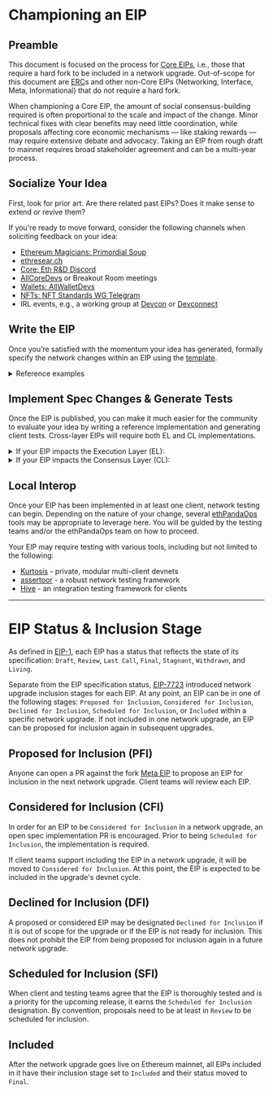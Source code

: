 # Championing an EIP

## Preamble

This document is focused on the process for [Core EIPs](https://eips.ethereum.org/core), i.e., those that require a hard fork to be included in a network upgrade. Out-of-scope for this document are [ERC](https://eips.ethereum.org/erc)s and other non-Core EIPs (Networking, Interface, Meta, Informational) that do not require a hard fork.

When championing a Core EIP, the amount of social consensus-building required is often proportional to the scale and impact of the change. Minor technical fixes with clear benefits may need little coordination, while proposals affecting core economic mechanisms — like staking rewards — may require extensive debate and advocacy. Taking an EIP from rough draft to mainnet requires broad stakeholder agreement and can be a multi-year process.

## Socialize Your Idea

First, look for prior art. Are there related past EIPs? Does it make sense to extend or revive them?

If you're ready to move forward, consider the following channels when soliciting feedback on your idea:

- [Ethereum Magicians: Primordial Soup](https://ethereum-magicians.org/c/magicians/primordial-soup/9)
- [ethresear.ch](https://ethresear.ch/)
- [Core: Eth R&D Discord](https://discord.gg/EVTQ9crVgQ)
- [AllCoreDevs](https://github.com/ethereum/pm?tab=readme-ov-file#allcoredevs-meetings-overview) or Breakout Room meetings
- [Wallets: AllWalletDevs](https://t.me/AllWalletDevs)
- [NFTs: NFT Standards WG Telegram](https://t.me/nftstandards)
- IRL events, e.g., a working group at [Devcon](https://devcon.org/) or [Devconnect](https://devconnect.org/)

## Write the EIP

Once you’re satisfied with the momentum your idea has generated, formally specify the network changes within an EIP using the [template](https://github.com/ethereum/EIPs/blob/master/eip-template.md?plain=1).

<details>   
<summary>Reference examples</summary>

Here are some strong reference examples, each with a note on what makes them well-written. Keep in mind that the EIP template has evolved over time, so while these were exemplary when published, some may not align with today's format.

- [EIP-1153](https://eips.ethereum.org/EIPS/eip-1153) - a once-stagnant EIP that was revived and shipped to mainnet
- [EIP-1884](https://eips.ethereum.org/EIPS/eip-1884) - great rationale
- [EIP-3855](https://eips.ethereum.org/EIPS/eip-3855) - simple feature
- [EIP-4399](https://eips.ethereum.org/EIPS/eip-4399) - great rationale
- [EIP-4844](https://eips.ethereum.org/EIPS/eip-4844) - huge feature, cross-layer EIP
- [EIP-6780](https://eips.ethereum.org/EIPS/eip-6780) - only deprecated feature in Ethereum's history, well spec'ed

</details>

## Implement Spec Changes & Generate Tests

Once the EIP is published, you can make it much easier for the community to evaluate your idea by writing a reference implementation and generating client tests. Cross-layer EIPs will require both EL and CL implementations.

<details>
<summary>If your EIP impacts the Execution Layer (EL):</summary>

- Implement your changes in the [execution-specs](https://github.com/ethereum/execution-specs) (EELS)
  - EIP authors are encouraged to attempt the implementation on their own. Once a PR is created, EELS maintainers regularly step in to provide feedback or polish the implementation.
  - Reference the [EIP Author's Manual](https://github.com/ethereum/execution-specs/blob/master/EIP_AUTHORS_MANUAL.md).
- Generate client tests via the [execution-specs-tests](https://github.com/ethereum/execution-specs-tests) (EEST)
  - This step is frequently performed or augmented by EEST maintainers, but EIP authors are encouraged to make an attempt.
  - Reference the [EEST docs](https://ethereum.github.io/execution-spec-tests/getting_started/quick_start/).
- Reach out for help in the [ETH R&D Discord](https://discord.gg/EVTQ9crVgQ), `#el-testing` channel.

</details>

<details>
<summary>If your EIP impacts the Consensus Layer (CL):</summary>

- Implement the feature in the [consensus-specs](https://github.com/ethereum/consensus-specs) repo. Once a PR is created, repo maintainers will provide feedback and guide next steps.
- Update [generators](https://github.com/ethereum/consensus-specs/tree/dev/tests/generators) and generate client tests.  
- Reference the feature addition [docs](https://github.com/ethereum/consensus-specs/blob/dev/docs/docs/new-feature.md)
- Reach out for help in the [ETH R&D Discord](https://discord.gg/EVTQ9crVgQ), `#cl-testing` channel.

</details>

## Local Interop

Once your EIP has been implemented in at least one client, network testing can begin. Depending on the nature of your change, several [ethPandaOps](https://ethpandaops.io/projects/) tools may be appropriate to leverage here. You will be guided by the testing teams and/or the ethPandaOps team on how to proceed.

Your EIP may require testing with various tools, including but not limited to the following:

- [Kurtosis](https://github.com/ethpandaops/ethereum-package) - private, modular multi-client devnets
- [assertoor](https://github.com/ethpandaops/assertoor) - a robust network testing framework
- [Hive](https://github.com/ethereum/hive) - an integration testing framework for clients

---

# EIP Status & Inclusion Stage

As defined in [EIP-1](https://eips.ethereum.org/EIPS/eip-1), each EIP has a status that reflects the state of its specification: `Draft`, `Review`, `Last Call`, `Final`, `Stagnant`, `Withdrawn`, and `Living`.

Separate from the EIP specification status, [EIP-7723](https://eips.ethereum.org/EIPS/eip-7723) introduced network upgrade inclusion stages for each EIP. At any point, an EIP can be in one of the following stages: `Proposed for Inclusion`, `Considered for Inclusion`, `Declined for Inclusion`, `Scheduled for Inclusion`, or `Included` within a specific network upgrade. If not included in one network upgrade, an EIP can be proposed for inclusion again in subsequent upgrades.

## Proposed for Inclusion (PFI)

Anyone can open a PR against the fork [Meta EIP](https://eips.ethereum.org/EIPS/eip-7600) to propose an EIP for inclusion in the next network upgrade. Client teams will review each EIP.

## Considered for Inclusion (CFI)

In order for an EIP to be `Considered for Inclusion` in a network upgrade, an open spec implementation PR is encouraged. Prior to being `Scheduled for Inclusion`, the implementation is required.

If client teams support including the EIP in a network upgrade, it will be moved to `Considered for Inclusion`. At this point, the EIP is expected to be included in the upgrade's devnet cycle.

## Declined for Inclusion (DFI)

A proposed or considered EIP may be designated `Declined for Inclusion` if it is out of scope for the upgrade or if the EIP is not ready for inclusion. This does not prohibit the EIP from being proposed for inclusion again in a future network upgrade.

## Scheduled for Inclusion (SFI)

When client and testing teams agree that the EIP is thoroughly tested and is a priority for the upcoming release, it earns the `Scheduled for Inclusion` designation. By convention, proposals need to be at least in `Review` to be scheduled for inclusion.

## Included

After the network upgrade goes live on Ethereum mainnet, all EIPs included in it have their inclusion stage set to `Included` and their status moved to `Final`.